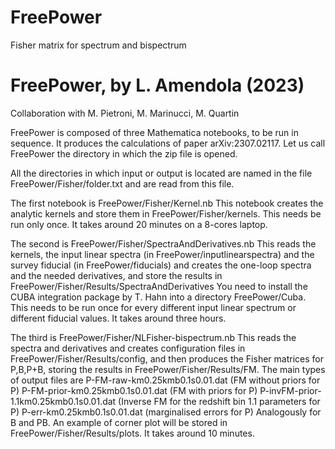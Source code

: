# FreePower
Fisher matrix for spectrum and bispectrum

FreePower, by L. Amendola (2023)
================================
Collaboration with M. Pietroni, M. Marinucci, M. Quartin

FreePower is composed of three Mathematica notebooks, to be run in sequence. 
It produces the calculations of paper arXiv:2307.02117.
Let us call FreePower  the directory in which the zip file is opened.

All the directories in which input or output is located are named in the file 
FreePower/Fisher/folder.txt and are read from this file.

The first notebook is 
FreePower/Fisher/Kernel.nb
This notebook creates the analytic kernels and store them in FreePower/Fisher/kernels.
This needs be run only once. It takes around 20 minutes on a 8-cores laptop.

The second is
FreePower/Fisher/SpectraAndDerivatives.nb
This reads the kernels, the input linear spectra (in FreePower/inputlinearspectra) 
and the survey fiducial (in FreePower/fiducials) and creates the one-loop spectra 
and the needed derivatives, and store the results in FreePower/Fisher/Results/SpectraAndDerivatives
You need to install the CUBA integration package by T. Hahn into a directory FreePower/Cuba.
This needs to be run once for every different input linear spectrum or different fiducial values.
It takes around three hours.


The third is 
FreePower/Fisher/NLFisher-bispectrum.nb
This reads the spectra and derivatives and creates configuration files in FreePower/Fisher/Results/config, 
and then produces the Fisher matrices for P,B,P+B, storing the results in FreePower/Fisher/Results/FM. 
The main types of output files are
P-FM-raw-km0.25kmb0.1s0.01.dat (FM without priors for P)
P-FM-prior-km0.25kmb0.1s0.01.dat (FM with priors for P)
P-invFM-prior-1.1km0.25kmb0.1s0.01.dat (Inverse FM for the redshift bin 1.1 parameters for P)
P-err-km0.25kmb0.1s0.01.dat (marginalised errors for P)
Analogously for B and PB.
An example of corner plot will be stored in FreePower/Fisher/Results/plots.
It takes around 10 minutes.

